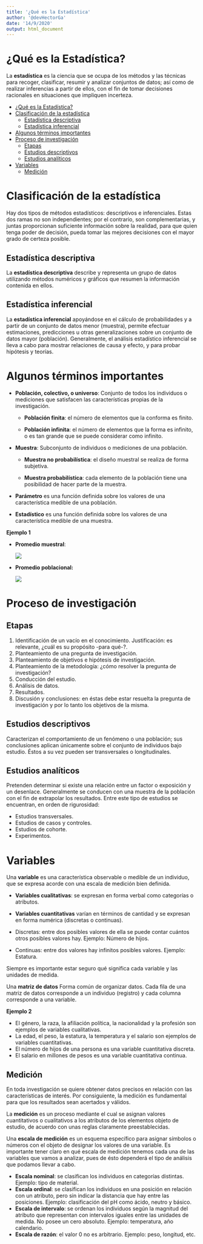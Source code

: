 ```yaml
---
title: '¿Qué es la Estadística'
author: '@devHectorGa'
date: '14/9/2020'
output: html_document
---
```


# ¿Qué es la Estadística?

La **estadística** es la ciencia que se ocupa de los métodos y las técnicas para recoger, clasificar, resumir y analizar conjuntos de datos; así como de realizar inferencias a partir de ellos, con el fin de tomar decisiones racionales en situaciones que impliquen incerteza.

- [¿Qué es la Estadística?](#qué-es-la-estadística)
- [Clasificación de la estadística](#clasificación-de-la-estadística)
  - [Estadística descriptiva](#estadística-descriptiva)
  - [Estadística inferencial](#estadística-inferencial)
- [Algunos términos importantes](#algunos-términos-importantes)
- [Proceso de investigación](#proceso-de-investigación)
  - [Etapas](#etapas)
  - [Estudios descriptivos](#estudios-descriptivos)
  - [Estudios analíticos](#estudios-analíticos)
- [Variables](#variables)
  - [Medición](#medición)

# Clasificación de la estadística

Hay dos tipos de métodos estadísticos: descriptivos e inferenciales. Estas dos ramas no son independientes; por el contrario, son complementarias, y juntas proporcionan suficiente información sobre la realidad, para que quien tenga poder de decisión, pueda tomar las mejores decisiones con el mayor grado de certeza posible.

## Estadística descriptiva

La **estadística descriptiva** describe y representa un grupo de datos utilizando métodos numéricos y gráficos que resumen la información contenida en ellos.

## Estadística inferencial

La **estadística inferencial** apoyándose en el cálculo de probabilidades y a partir de un conjunto de datos menor (muestra), permite efectuar estimaciones, predicciones u otras generalizaciones sobre un conjunto de datos mayor (población). Generalmente, el análisis estadístico inferencial se lleva a cabo para mostrar relaciones de causa y efecto, y para probar hipótesis y teorías.

# Algunos términos importantes

- **Población, colectivo, o universo**: Conjunto de todos los individuos o mediciones que satisfacen las características propias de la investigación.

  - **Población finita**: el número de elementos que la conforma es finito.

  - **Población infinita**: el número de elementos que la forma es infinito, o es tan grande que se puede considerar como infinito.

- **Muestra**: Subconjunto de individuos o mediciones de una población.

  - **Muestra no probabilística**: el diseño muestral se realiza de forma subjetiva.

  - **Muestra probabilística**: cada elemento de la población tiene una posibilidad de hacer parte de la muestra.

- **Parámetro** es una función definida sobre los valores de una característica medible de una población.

- **Estadístico** es una función definida sobre los valores de una característica medible de una muestra.

**Ejemplo 1**

- **Promedio muestral**:

  <img src="https://render.githubusercontent.com/render/math?math=%5cbar{x}=%5cfrac{1}{n}%5csum_{i=1}^{n} x_i">

- **Promedio poblacional:**

  <img src="https://render.githubusercontent.com/render/math?math=%5cmu=%5cfrac{1}{N}%5csum_{i=1}^{N} x_i">

# Proceso de investigación

## Etapas

1. Identificación de un vacío en el conocimiento. Justificación: es relevante, ¿cuál es su propósito -para qué-?.
2. Planteamiento de una pregunta de investigación.
3. Planteamiento de objetivos e hipótesis de investigación.
4. Planteamiento de la metodología: ¿cómo resolver la pregunta de investigación?
5. Conducción del estudio.
6. Análisis de datos.
7. Resultados.
8. Discusión y conclusiones: en éstas debe estar resuelta la pregunta de investigación y por lo tanto los objetivos de la misma.

## Estudios descriptivos

Caracterizan el comportamiento de un fenómeno o una población; sus conclusiones aplican únicamente sobre el conjunto de individuos bajo estudio. Éstos a su vez pueden ser transversales o longitudinales.

## Estudios analíticos

Pretenden determinar si existe una relación entre un factor o exposición y un desenlace. Generalmente se conducen con una muestra de la población con el fin de extrapolar los resultados. Entre este tipo de estudios se encuentran, en orden de rigurosidad:

- Estudios transversales.
- Estudios de casos y controles.
- Estudios de cohorte.
- Experimentos.

# Variables

Una **variable** es una característica observable o medible de un individuo, que se expresa acorde con una escala de medición bien definida.

- **Variables cualitativas**: se expresan en forma verbal como categorías o atributos.

- **Variables cuantitativas** varían en términos de cantidad y se expresan en forma numérica (discretas o continuas).

- Discretas: entre dos posibles valores de ella se puede contar cuántos otros posibles valores hay. Ejemplo: Número de hijos.

- Continuas: entre dos valores hay infinitos posibles valores. Ejemplo: Estatura.

Siempre es importante estar seguro qué significa cada variable y las unidades de medida.

Una **matriz de datos** Forma común de organizar datos. Cada fila de una matriz de datos corresponde a un individuo (registro) y cada columna corresponde a una variable.

**Ejemplo 2**

- El género, la raza, la afiliación política, la nacionalidad y la profesión son ejemplos de variables cualitativas.
- La edad, el peso, la estatura, la temperatura y el salario son ejemplos de variables cuantitativas.
- El número de hijos de una persona es una variable cuantitativa discreta.
- El salario en millones de pesos es una variable cuantitativa continua.

## Medición

En toda investigación se quiere obtener datos precisos en relación con las características de interés. Por consiguiente, la medición es fundamental para que los resultados sean acertados y válidos.

La **medición** es un proceso mediante el cual se asignan valores cuantitativos o cualitativos a los atributos de los elementos objeto de estudio, de acuerdo con unas reglas claramente preestablecidas.

Una **escala de medición** es un esquema específico para asignar símbolos o números con el objeto de designar los valores de una variable. Es importante tener claro en qué escala de medición tenemos cada una de las variables que vamos a analizar, pues de ésto dependerá el tipo de análisis que podamos llevar a cabo.

- **Escala nominal**: se clasifican los individuos en categorías distintas. Ejemplo: tipo de material.
- **Escala ordinal**: se clasifican los individuos en una posición en relación con un atributo, pero sin indicar la distancia que hay entre las posiciones. Ejemplo: clasificación del pH como ácido, neutro y básico.
- **Escala de intervalo**: se ordenan los individuos según la magnitud del atributo que representan con intervalos iguales entre las unidades de medida. No posee un cero absoluto. Ejemplo: temperatura, año calendario.
- **Escala de razón**: el valor 0 no es arbitrario. Ejemplo: peso, longitud, etc.
